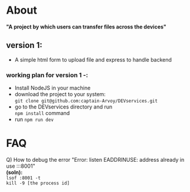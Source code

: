 # About
**"A project by which users can transfer files across the devices"**

## version 1:
- A simple html form to upload file and express to handle backend

### **working plan for version 1** -:
 - Install NodeJS in your machine
 - download the project to your system:  
 ```git clone git@github.com:captain-Arvoy/DEVservices.git``` 
 - go to the DEVservices directory and run  
 ```npm install``` command 
 - run ```npm run dev```


# FAQ
Q) How to debug the error "Error: listen EADDRINUSE: address already in use :::8001"  
**(soln):**  
```lsof :8001 -t```  
```kill -9 [the process id]```
